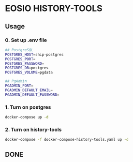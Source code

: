 # EOSIO HISTORY-TOOLS

## Usage

### 0. Set up .env file
```sh
## PostgreSQL
POSTGRES_HOST=ship-postgres
POSTGRES_PORT=
POSTGRES_PASSWORD=
POSTGRES_DB=postgres
POSTGRES_VOLUME=pgdata

## PgAdmin
PGADMIN_PORT=
PGADMIN_DEFAULT_EMAIL=
PGADMIN_DEFAULT_PASSWORD=
```

### 1. Turn on postgres
```sh
docker-compose up -d
```

### 2. Turn on history-tools
```sh
docker-compose -f docker-compose-history-tools.yaml up -d
```

## DONE